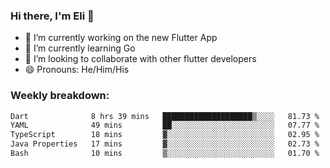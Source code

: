 ### Hi there, I'm Eli 👋
- 🔭 I’m currently working on the new Flutter App
- 🌱 I’m currently learning Go
- 🦄 I’m looking to collaborate with other flutter developers
- 😄 Pronouns: He/Him/His

### Weekly breakdown:
<!--START_SECTION:waka-->

```txt
Dart              8 hrs 39 mins   ████████████████████▒░░░░   81.73 %
YAML              49 mins         ██░░░░░░░░░░░░░░░░░░░░░░░   07.77 %
TypeScript        18 mins         ▓░░░░░░░░░░░░░░░░░░░░░░░░   02.95 %
Java Properties   17 mins         ▓░░░░░░░░░░░░░░░░░░░░░░░░   02.73 %
Bash              10 mins         ▒░░░░░░░░░░░░░░░░░░░░░░░░   01.70 %
```

<!--END_SECTION:waka-->
